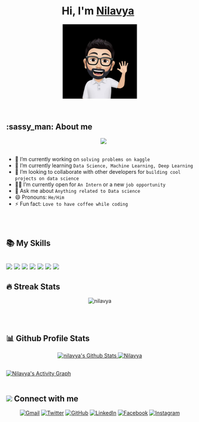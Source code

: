 # <h1 align="center">Hi, I'm <a href="https://github.com/nilavya2000">Nilavya<a><img src="https://github.com/Kathryn-Jie/Kathryn-Jie/blob/main/wave.gif" width="10px" /></h1>


 
<p align="center">
    <img width="200" src="https://github.com/nilavya2000/nilavya2000/blob/master/images/WhatsApp%20Image%202022-04-23%20at%202.27.17%20AM.jpeg">
</p>

<!-- <p align="center">
  <a href="https://github.com/DenverCoder1/readme-typing-svg"><img align="center", src="https://readme-typing-svg.herokuapp.com?lines=Computer+Science+Student;Data+Science;Machine+Learning;Data+Visualization;Always%20learning%20new%20things&center=true&width=500&height=50"></a>
</p>    -->

<br>
<h2> :sassy_man:  About me </h2>
<img align="right" src="https://user-images.githubusercontent.com/63050133/156676671-d5b2e362-97d4-4404-9447-dd71ddfea82f.gif" width = 250px/>
<br><br>
	
- 🔭 I’m currently working on `solving problems on kaggle`
- 🌱 I’m currently learning `Data Science, Machine Learning, Deep Learning`
- 👯 I’m looking to collaborate with other developers for `building cool projects on data science`
- 👨‍💻 I’m currently open for `An Intern` or a new `job opportunity`
- 💬 Ask me about `Anything related to Data science`
- 😄 Pronouns: `He/Him`
- ⚡ Fun fact: `Love to have coffee while coding`
    
 <br>
 <br>
<h2> 📚 My Skills <h2>
<p>
<img src="https://img.shields.io/badge/OS-Linux%20Windows-blue"> 
<img src="https://img.shields.io/badge/Language-Python-blue"> 
<img src="https://img.shields.io/badge/Data%20processing-Numpy%2C%20Pandas%2C%20ScikitLearn-blue">
<img src="https://img.shields.io/badge/Database-Mysql-blue"> 
<img src="https://img.shields.io/badge/Statistic-timeseries%20forecasting,%20Hyperparameter%20testing-blue"> 
<img src="https://img.shields.io/badge/Machine%20Learning-Classification%2C%20Regression%2C%20Clustering%2C%20PCA%2C%20A%2FB%20testing-blue">
<img src="https://img.shields.io/badge/Data%20Visualization%20-Matplotlib%2C%20Seaborn%20-blue">
	
</p>


<h2>🔥 Streak Stats </h2>
<p align="center"><img src="https://github-readme-streak-stats.herokuapp.com/?user=nilavya2000&theme=algolia" alt="nilavya" /></p>

<br>
<br>


 <h2> 📊 Github Profile Stats </h2>
  <p align="center">
    <a href="https://github.com/anuraghazra/github-readme-stats"><img alt="nilavya's Github Stats" src="https://github-readme-stats.vercel.app/api?username=nilavya2000&show_icons=true&count_private=true&theme=algolia" height="192px"/>
<img src="https://github-readme-stats.vercel.app/api/top-langs?username=nilavya2000&langs_count=10&show_icons=true&locale=en&layout=compact&theme=algolia" alt="Nilavya" height="192px"/>
	  </a>
<br/>
  <br/>
<!--   <b>Note:</b> Top languages is only a metric of the languages my public code consists of and doesn't reflect experience or skill level. -->
  </p>
    <a href="https://github.com/7oSkaaa"><img alt="Nilavya's Activity Graph" src="https://activity-graph.herokuapp.com/graph?username=nilavya2000&custom_title=Nilavya's%20Contribution%20Graph&theme=react-dark" /></a>
  <br/>
   
<!-- <h2> :trophy: Git profile Trophies </h2>

<p align="center"> <a href="https://github.com/ryo-ma/github-profile-trophy"><img src="https://github-profile-trophy.vercel.app/?username=nilavya2000&layout=compact&theme=algolia" alt="Nilavya" /></a> </p>
<br> -->
  <br> 
<h2> <img src="https://media.giphy.com/media/iY8CRBdQXODJSCERIr/giphy.gif" width="30px"> Connect with me </h2>
<p align="center">
	<a href="mailto:dnilavya@gmail.com"><img img src="https://img.shields.io/badge/gmail-%23EA4335.svg?style=plastic&logo=gmail&logoColor=white" alt="Gmail"/></a>
    <a href="https://twitter.com/Nilavya1"><img img src="https://img.shields.io/twitter/follow/Nilavya1?style=social" alt="Twitter"/></a>
	<a href="https://github.com/nilavya2000"><img src="https://img.shields.io/badge/github-%23181717.svg?style=plastic&logo=github&logoColor=white" alt="GitHub"/></a>
	<a href="https://www.linkedin.com/in/nilavya-das/"><img src="https://img.shields.io/badge/linkedin-%230A66C2.svg?style=plastic&logo=linkedin&logoColor=white" alt="LinkedIn"/></a>
	<a href="https://www.facebook.com/nilavya.das.1/"><img src="https://img.shields.io/badge/facebook-%231877F2.svg?style=plastic&logo=facebook&logoColor=white" alt="Facebook"/></a>
	<a href="https://www.instagram.com/_n_i_l_a_v_y_a_/"><img src="https://img.shields.io/badge/instagram-%23E4405F.svg?style=plastic&logo=instagram&logoColor=white" alt="Instagram"/></a>
</p>
<!-- ![nilavya's github stats](https://github-readme-stats.vercel.app/api?username=nilavya2000) <a href="https://github.com/nilavya2000"><img src="https://github-readme-stats.vercel.app/api/top-langs/?username=nilavya2000&theme=light&hide_langs_below=1" /> </a>

  -->
<!--  <h2>You can connect 📫 me on : </h2>
<a href="https://www.facebook.com/nilavya.das.1">
    <img src="https://github.com/nilavya2000/nilavya2000/blob/master/images/facebook.png" height="30" width="30">
 </a> <a href="https://www.instagram.com/_n_i_l_a_v_y_a_/"><img src="https://github.com/nilavya2000/nilavya2000/blob/master/images/instagram.png" height="30" width="30"> </a> <a href="https://www.linkedin.com/in/nilavya-das-0ba627173/"><img src="https://github.com/nilavya2000/nilavya2000/blob/master/images/linkedin.png" height="30" width="30"></a> <a href="https://twitter.com/Nilavya1"> <img src="https://github.com/nilavya2000/nilavya2000/blob/master/images/twitter.png" height="30" width="30"></a> -->
 
 
